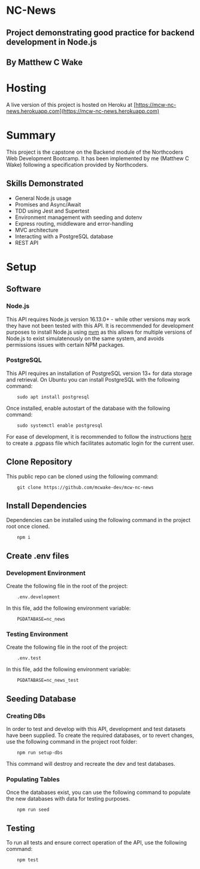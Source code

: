 # NC-News

## Project demonstrating good practice for backend development in Node.js

## By Matthew C Wake

# Hosting

A live version of this project is hosted on Heroku at [https://mcw-nc-news.herokuapp.com](https://mcw-nc-news.herokuapp.com)

# Summary

This project is the capstone on the Backend module of the Northcoders Web Development Bootcamp. It has been implemented by me (Matthew C Wake) following a specification provided by Northcoders.

## Skills Demonstrated

- General Node.js usage
- Promises and Async/Await
- TDD using Jest and Supertest
- Environment management with seeding and dotenv
- Express routing, middleware and error-handling
- MVC architecture
- Interacting with a PostgreSQL database
- REST API

# Setup

## Software

### Node.js

This API requires Node.js version 16.13.0+ - while other versions may work they have not been tested with this API. It is recommended for development purposes to install Node.js using [nvm](https://github.com/nvm-sh/nvm) as this allows for multiple versions of Node.js to exist simulatenously on the same system, and avoids permissions issues with certain NPM packages.

### PostgreSQL

This API requires an installation of PostgreSQL version 13+ for data storage and retrieval. On Ubuntu you can install PostgreSQL with the following command:

```
    sudo apt install postgresql
```

Once installed, enable autostart of the database with the following command:

```
    sudo systemctl enable postgresql
```

For ease of development, it is recommended to follow the instructions [here](https://www.postgresql.org/docs/9.3/libpq-pgpass.html) to create a .pgpass file which facilitates automatic login for the current user.

## Clone Repository

This public repo can be cloned using the following command:

```
    git clone https://github.com/mcwake-dev/mcw-nc-news
```

## Install Dependencies

Dependencies can be installed using the following command in the project root once cloned.

```
    npm i
```

## Create .env files

### Development Environment

Create the following file in the root of the project:

```
    .env.development
```

In this file, add the following environment variable:

```
    PGDATABASE=nc_news
```

### Testing Environment

Create the following file in the root of the project:

```
    .env.test
```

In this file, add the following environment variable:

```
    PGDATABASE=nc_news_test
```

## Seeding Database

### Creating DBs

In order to test and develop with this API, development and test datasets have been supplied. To create the required databases, or to revert changes, use the following command in the project root folder:

```
    npm run setup-dbs
```

This command will destroy and recreate the dev and test databases.

### Populating Tables

Once the databases exist, you can use the following command to populate the new databases with data for testing purposes.

```
    npm run seed
```

## Testing

To run all tests and ensure correct operation of the API, use the following command:

```
    npm test
```
